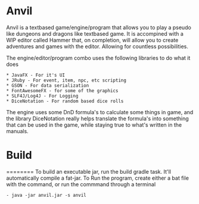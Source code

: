 # Anvil

Anvil is a textbased game/engine/program that allows you to play a pseudo like dungeons and dragons like textbased game.
It is accompined with a WIP editor called Hammer that, on completion, will allow you to create adventures and games with
the editor. Allowing for countless possibilities.

The engine/editor/program combo uses the following libraries to do what it does

	* JavaFX - For it's UI
	* JRuby - For event, item, npc, etc scripting
	* GSON - For data serialization
	* FontAwesomeFX - for some of the graphics
	* SLF4J/Log4J - For Logging
	* DiceNotation - For random based dice rolls

The engine uses some DnD formula's to calculate some things in game, and the library DiceNotation really helps translate
the formula's into something that can be used in the game, while staying true to what's written in the manuals. 

# Build
========
To build an executable jar, run the build gradle task. It'll automatically compile a fat-jar. To Run the program, create either a bat file with the command, or run the commmand through a terminal

	- java -jar anvil.jar -s anvil

